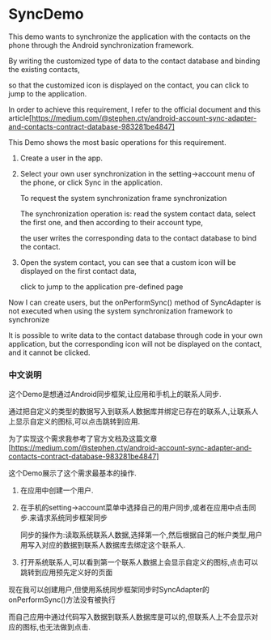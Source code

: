 # SyncDemo
This demo wants to synchronize the application with the contacts on the phone through the Android synchronization framework.
 
  By writing the customized type of data to the contact database and binding the existing contacts, 
  
  so that the customized icon is displayed on the contact, you can click to jump to the application.

In order to achieve this requirement, I refer to the official document and this article[https://medium.com/@stephen.cty/android-account-sync-adapter-and-contacts-contract-database-983281be4847]

This Demo shows the most basic operations for this requirement.
 
1.  Create a user in the app.
  
2.  Select your own user synchronization in the setting->account menu of the phone, or click Sync in the application. 
  
    To request the system synchronization frame synchronization

    The synchronization operation is: read the system contact data, select the first one, and then according to their account type, 

    the user writes the corresponding data to the contact database to bind the contact.

3. Open the system contact, you can see that a custom icon will be displayed on the first contact data, 
    
    click to jump to the application pre-defined page
 
Now I can create users, but the onPerformSync() method of SyncAdapter is not executed when using the system synchronization framework to synchronize
 
It is possible to write data to the contact database through code in your own application, but the corresponding icon will not be displayed on the contact, and it cannot be clicked.
 
 ### 中文说明
 这个Demo是想通过Android同步框架,让应用和手机上的联系人同步.
 
 通过把自定义的类型的数据写入到联系人数据库并绑定已存在的联系人,让联系人上显示自定义的图标,可以点击跳转到应用.
 
 为了实现这个需求我参考了官方文档及这篇文章[https://medium.com/@stephen.cty/android-account-sync-adapter-and-contacts-contract-database-983281be4847]
 
 这个Demo展示了这个需求最基本的操作.
 
 1. 在应用中创建一个用户.
 2. 在手机的setting->account菜单中选择自己的用户同步,或者在应用中点击同步.来请求系统同步框架同步
    
    同步的操作为:读取系统联系人数据,选择第一个,然后根据自己的帐户类型,用户用写入对应的数据到联系人数据库去绑定这个联系人.
    
 3. 打开系统联系人,可以看到第一个联系人数据上会显示自定义的图标,点击可以跳转到应用预先定义好的页面
 
现在我可以创建用户,但使用系统同步框架同步时SyncAdapter的onPerformSync()方法没有被执行
 
而自己应用中通过代码写入数据到联系人数据库是可以的,但联系人上不会显示对应的图标,也无法做到点击.
 
 